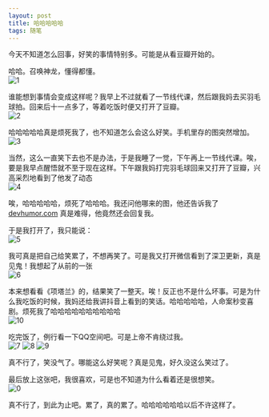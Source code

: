 ```yaml
---
layout: post
title: 哈哈哈哈哈
tags: 随笔
---
```


今天不知道怎么回事，好笑的事情特别多。可能是从看豆瓣开始的。

哈哈。召唤神龙，懂得都懂。<br/>
![1](theme/1.jpg)

谁能想到事情会变成这样呢？我早上不过就看了一节线代课，然后跟我妈去买羽毛球拍。回来后十一点多了，等着吃饭时便又打开了豆瓣。<br/>
![2](theme/2.jpg)

哈哈哈哈哈真是烦死我了，也不知道怎么会这么好笑。手机里存的图突然增加。<br/>
![3](theme/3.jpg)

当然，这么一直笑下去也不是办法，于是我睡了一觉，下午再上一节线代课。唉，要是我早点醒悟就不至于现在这样。下午跟我妈打完羽毛球回来又打开了豆瓣，兴高采烈地看到了他发了动态<br/>
![4](theme/4.jpg)

唉，哈哈哈哈哈，烦死了哈哈哈。我还问他哪来的图，他还告诉我了[devhumor.com](devhumor.com) 真是难得，他竟然还会回复我。

于是我打开了，我只能说：<br/>
![5](theme/5.jpg)

我可真是把自己给笑累了，不想再笑了。可是我又打开微信看到了深卫更新，真是见鬼！我想起了从前的一张<br/>
![6](theme/6.jpg)

本来想看看《项塔兰》的，结果笑了一整天。唉！反正也不是什么坏事。可是为什么我吃饭的时候，我妈还给我讲抖音上看到的笑话。哈哈哈哈哈，人命案秒变喜剧。烦死我了哈哈哈哈哈哈哈哈哈哈<br/>
![10](theme/10.jpg)

吃完饭了，例行看一下QQ空间吧。可是上帝不肯绕过我。<br/>
![7](theme/7.jpeg)
![8](theme/8.jpeg)
![9](theme/9.jpeg)

真不行了，笑没气了。哪能这么好笑呢？真是见鬼，好久没这么笑过了。

最后放上这张吧，我很喜欢，可是也不知道为什么看着还是很想笑。<br/>
![0](theme/0.jpg)

真不行了，到此为止吧。累了，真的累了。哈哈哈哈哈哈以后不许这样了。
